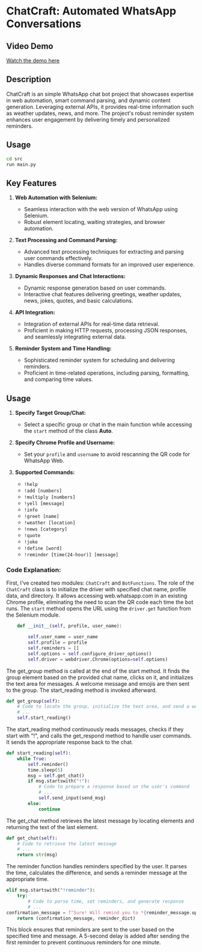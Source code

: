 # ChatCraft: Automated WhatsApp Conversations

## Video Demo
[Watch the demo here](https://youtu.be/O1dv50w1hDM)

## Description
ChatCraft is an simple WhatsApp chat bot project that showcases expertise in web automation, smart command parsing, and dynamic content generation. Leveraging external APIs, it provides real-time information such as weather updates, news, and more. The project's robust reminder system enhances user engagement by delivering timely and personalized reminders.

## Usage
```bash
cd src
run main.py
```

## Key Features
1. **Web Automation with Selenium:**
    - Seamless interaction with the web version of WhatsApp using Selenium.
    - Robust element locating, waiting strategies, and browser automation.

2. **Text Processing and Command Parsing:**
    - Advanced text processing techniques for extracting and parsing user commands effectively.
    - Handles diverse command formats for an improved user experience.

3. **Dynamic Responses and Chat Interactions:**
    - Dynamic response generation based on user commands.
    - Interactive chat features delivering greetings, weather updates, news, jokes, quotes, and basic calculations.

4. **API Integration:**
    - Integration of external APIs for real-time data retrieval.
    - Proficient in making HTTP requests, processing JSON responses, and seamlessly integrating external data.

5. **Reminder System and Time Handling:**
    - Sophisticated reminder system for scheduling and delivering reminders.
    - Proficient in time-related operations, including parsing, formatting, and comparing time values.

## Usage
1. **Specify Target Group/Chat:**
    - Select a specific group or chat in the main function while accessing the `start` method of the class **Auto**.

2. **Specify Chrome Profile and Username:**
    - Set your `profile` and `username` to avoid rescanning the QR code for WhatsApp Web.

3. **Supported Commands:**
    - `!help`
    - `!add [numbers]`
    - `!multiply [numbers]`
    - `!yell [message]`
    - `!info`
    - `!greet [name]`
    - `!weather [location]`
    - `!news [category]`
    - `!quote`
    - `!joke`
    - `!define [word]`
    - `!reminder [time(24-hour)] [message]`

### Code Explanation:

First, I've created two modules: `ChatCraft` and `BotFunctions`. The role of the `ChatCraft` class is to initialize the driver with specified chat name, profile data, and directory. It allows accessing web.whatsapp.com in an existing Chrome profile, eliminating the need to scan the QR code each time the bot runs. The `start` method opens the URL using the `driver.get` function from the Selenium module.

```python
    def __init__(self, profile, user_name):

        self.user_name = user_name
        self.profile = profile
        self.reminders = []
        self.options = self.configure_driver_options()
        self.driver = webdriver.Chrome(options=self.options)
```

The get_group method is called at the end of the start method. It finds the group element based on the provided chat name, clicks on it, and initializes the text area for messages. A welcome message and emojis are then sent to the group. The start_reading method is invoked afterward.

```python
def get_group(self):
    # Code to locate the group, initialize the text area, and send a welcome message
    # ...
    self.start_reading()
```

The start_reading method continuously reads messages, checks if they start with "!", and calls the get_respond method to handle user commands. It sends the appropriate response back to the chat.
```python
def start_reading(self):
    while True:
        self.reminder()
        time.sleep(5)
        msg = self.get_chat()
        if msg.startswith("!"):
            # Code to prepare a response based on the user's command
            # ...
            self.send_input(send_msg)
        else:
            continue
```

The get_chat method retrieves the latest message by locating elements and returning the text of the last element.
```python
def get_chat(self):
    # Code to retrieve the latest message
    # ...
    return str(msg)
```

The reminder function handles reminders specified by the user. It parses the time, calculates the difference, and sends a reminder message at the appropriate time.
```python
elif msg.startswith("!reminder"):
    try:
        # Code to parse time, set reminders, and generate response
        # ...
confirmation_message = f"Sure! Will remind you to *{reminder_message.upper()}* in {remind_in_message}"
    return (confirmation_message, reminder_dict)

```
This block ensures that reminders are sent to the user based on the specified time and message. A 5-second delay is added after sending the first reminder to prevent continuous reminders for one minute.
